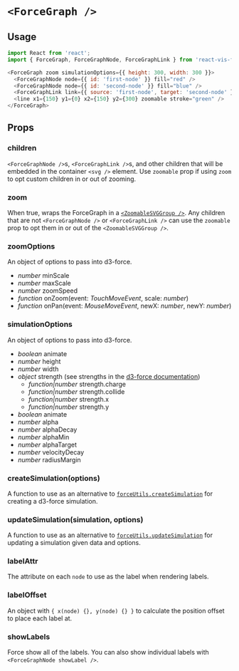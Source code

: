 # `<ForceGraph />`

## Usage

```javascript
import React from 'react';
import { ForceGraph, ForceGraphNode, ForceGraphLink } from 'react-vis-force';

<ForceGraph zoom simulationOptions={{ height: 300, width: 300 }}>
  <ForceGraphNode node={{ id: 'first-node' }} fill="red" />
  <ForceGraphNode node={{ id: 'second-node' }} fill="blue" />
  <ForceGraphLink link={{ source: 'first-node', target: 'second-node' }} />
  <line x1={150} y1={0} x2={150} y2={300} zoomable stroke="green" />
</ForceGraph>
```

## Props

### children
`<ForceGraphNode />`s, `<ForceGraphLink />`s, and other children that will be embedded in the container `<svg />` element. Use `zoomable` prop if using `zoom` to opt custom children in or out of zooming.

### zoom
When true, wraps the ForceGraph in a [`<ZoomableSVGGroup />`](https://github.com/uber/react-vis-force/blob/master/src/components/ZoomableSVGGroup.js). Any children that are not `<ForceGraphNode />` or `<ForceGraphLink />` can use the `zoomable` prop to opt them in or out of the `<ZoomableSVGGroup />`.

### zoomOptions
An object of options to pass into d3-force.
* *number* minScale
* *number* maxScale
* *number* zoomSpeed
* *function* onZoom(event: *TouchMoveEvent*, scale: *number*)
* *function* onPan(event: *MouseMoveEvent*, newX: *number*, newY: *number*)

### simulationOptions
An object of options to pass into d3-force.
* *boolean* animate
* *number* height
* *number* width
* *object* strength (see strengths in the [d3-force documentation](https://github.com/d3/d3-force#collide_strength))
  * *function|number* strength.charge
  * *function|number* strength.collide
  * *function|number* strength.x
  * *function|number* strength.y
* *boolean* animate
* *number* alpha
* *number* alphaDecay
* *number* alphaMin
* *number* alphaTarget
* *number* velocityDecay
* *number* radiusMargin

### createSimulation(options)
A function to use as an alternative to [`forceUtils.createSimulation`](https://github.com/uber/react-vis-force/blob/master/src/utils/d3-force.js#L232-L237) for creating a d3-force simulation.

### updateSimulation(simulation, options)
A function to use as an alternative to [`forceUtils.updateSimulation`](https://github.com/uber/react-vis-force/blob/master/src/utils/d3-force.js#L262-L277) for updating a simulation given data and options.

### labelAttr
The attribute on each `node` to use as the label when rendering labels.

### labelOffset
An object with `{ x(node) {}, y(node) {} }` to calculate the position offset to place each label at.

### showLabels
Force show all of the labels. You can also show individual labels with `<ForceGraphNode showLabel />`.
